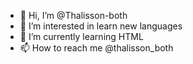 - 👋 Hi, I’m @Thalisson-both
- 👀 I’m interested in learn new languages
- 🌱 I’m currently learning HTML
- 📫 How to reach me @thalisson_both

<!---
Thalisson-both/Thalisson-both is a ✨ special ✨ repository because its `README.md` (this file) appears on your GitHub profile.
You can click the Preview link to take a look at your changes.
--->

